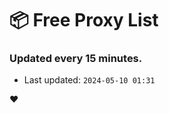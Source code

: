 # :package: Free Proxy List
### Updated every 15 minutes.

- Last updated: `2024-05-10 01:31`

:heart:

